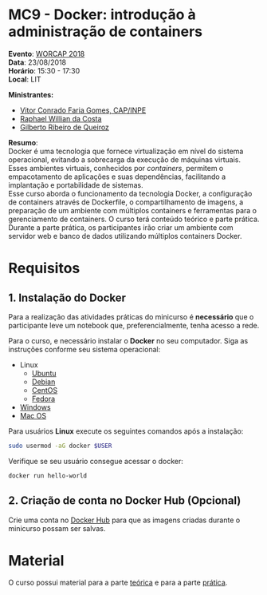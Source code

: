 # MC9 - Docker: introdução à administração de containers

 **Evento**: [WORCAP 2018](http://www.inpe.br/worcap/2018/)  
 **Data**: 23/08/2018  
 **Horário**: 15:30 - 17:30  
 **Local**: LIT  
 
**Ministrantes:**  
- [Vitor Conrado Faria Gomes, CAP/INPE](http://lattes.cnpq.br/2864513791602949)  
- [Raphael Willian da Costa](http://lattes.cnpq.br/7394226786935007)
- [Gilberto Ribeiro de Queiroz](http://lattes.cnpq.br/9981634193003068)

**Resumo**:  
Docker é uma tecnologia que fornece virtualização em nível do sistema operacional, evitando a sobrecarga da execução de máquinas virtuais. Esses ambientes virtuais, conhecidos por *containers*, permitem o empacotamento de aplicações e suas dependências, facilitando a implantação e portabilidade de sistemas.  
Esse curso aborda o funcionamento da tecnologia Docker, a configuração de containers através de Dockerfile, o compartilhamento de imagens, a preparação de um ambiente com múltiplos containers e ferramentas para o gerenciamento de containers. O curso terá conteúdo teórico e parte prática. Durante a parte prática, os participantes irão criar um ambiente com servidor web e banco de dados utilizando múltiplos containers Docker. 

# Requisitos

## 1. Instalação do Docker

Para a realização das atividades práticas do minicurso é **necessário** que o participante leve um notebook que, preferencialmente, tenha acesso a rede.  

Para o curso, e necessário instalar o **Docker** no seu computador. Siga as instruções conforme seu sistema operacional:

- Linux
  - [Ubuntu](https://docs.docker.com/install/linux/docker-ce/ubuntu/)
  - [Debian](https://docs.docker.com/install/linux/docker-ce/debian/)
  - [CentOS](https://docs.docker.com/install/linux/docker-ce/centos/)
  - [Fedora](https://docs.docker.com/install/linux/docker-ce/fedora/)
- [Windows](https://docs.docker.com/docker-for-windows/install/#start-docker-for-windows)
- [Mac OS](https://docs.docker.com/docker-for-mac/install/)

Para usuários **Linux** execute os seguintes comandos após a instalação:

```bash
sudo usermod -aG docker $USER
```

Verifique se seu usuário consegue acessar o docker:
```bash
docker run hello-world
```

## 2. Criação de conta no Docker Hub (Opcional)

Crie uma conta no [Docker Hub](https://hub.docker.com/) para que as imagens criadas durante o minicurso possam ser salvas. 

# Material

O curso possui material para a parte [teórica](teoria) e para a parte [prática](pratica).
